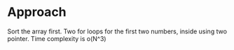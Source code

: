 # Approach
Sort the array first. Two for loops for the first two numbers, inside using two pointer. Time complexity is o(N^3)
